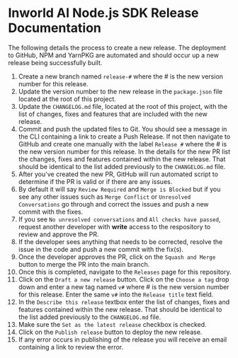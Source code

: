 # Inworld AI Node.js SDK Release Documentation

The following details the process to create a new release. The deployment to GitHub, NPM and YarnPKG are automated and should occur up a new release being successfully built.

1. Create a new branch named `release-#` where the # is the new version number for this release.
1. Update the version number to the new release in the `package.json` file located at the root of this project.
1. Update the `CHANGELOG.md` file, located at the root of this project, with the list of changes, fixes and features that are included with the new release.
1. Commit and push the updated files to Git. You should see a message in the CLI containing a link to create a Push Release. If not then navigate to GitHub and create one manually with the label `Release #` where the # is the new version number for this release. In the details for the new PR list the changes, fixes and features contained within the new release. That should be identical to the list added previously to the `CHANGELOG.md` file.
1. After you've created the new PR, GitHub will run automated script to determine if the PR is valid or if there are any issues. 
1. By default it will say `Review Required` and `Merge is Blocked` but if you see any other issues such as `Merge Conflict` or `Unresolved Conversations` go through and correct the issues and push a new commit with the fixes.
1. If you see `No unresolved conversations` and `All checks have passed`, request another developer with **write** access to the respository to review and approve the PR. 
1. If the developer sees anything that needs to be corrected, resolve the issue in the code and push a new commit with the fix(s).
1. Once the developer approves the PR, click on the `Squash and Merge` button to merge the PR into the main branch.
1. Once this is completed, navigate to the `Releases` page for this repository. 
1. Click on the `Draft a new release` button. Click on the `Choose a tag` drop down and enter a new tag named `v#` where # is the new version number for this release. Enter the same `v#` into the `Release title` text field.
1. In the `Describe this release` textbox enter the list of changes, fixes and features contained within the new release. That should be identical to the list added previously to the `CHANGELOG.md` file.
1. Make sure the `Set as the latest release` checkbox is checked.
1. Click on the `Publish release` button to deploy the new release.
1. If any error occurs in publishing of the release you will receive an email containing a link to review the error. 
